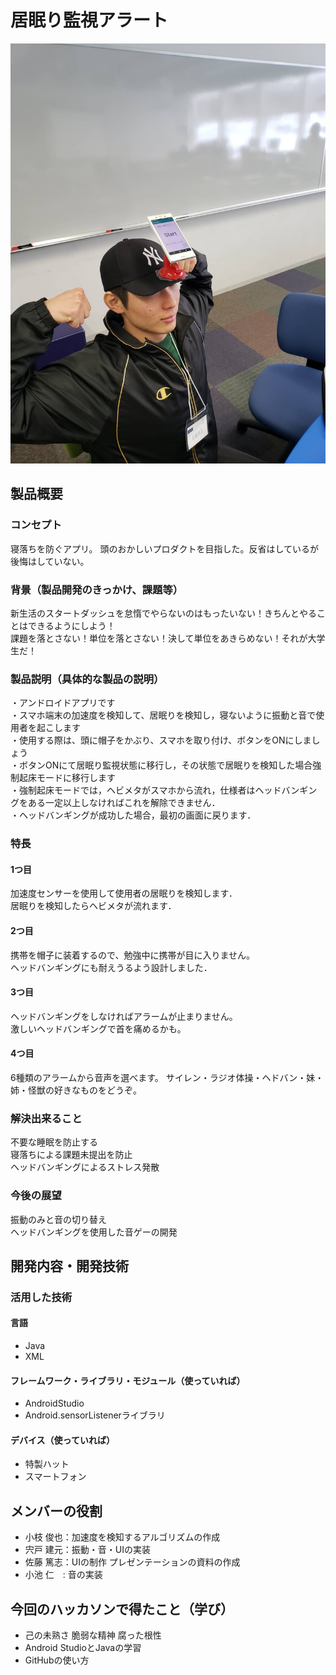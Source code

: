 # 居眠り監視アラート
![ロゴ](P2HACKS.jpg)

## 製品概要
### コンセプト

寝落ちを防ぐアプリ。
頭のおかしいプロダクトを目指した。反省はしているが後悔はしていない。

### 背景（製品開発のきっかけ、課題等）
新生活のスタートダッシュを怠惰でやらないのはもったいない！きちんとやることはできるようにしよう！  
課題を落とさない！単位を落とさない！決して単位をあきらめない！それが大学生だ！

### 製品説明（具体的な製品の説明）
・アンドロイドアプリです  
・スマホ端末の加速度を検知して、居眠りを検知し，寝ないように振動と音で使用者を起こします  
・使用する際は、頭に帽子をかぶり、スマホを取り付け、ボタンをONにしましょう  
・ボタンONにて居眠り監視状態に移行し，その状態で居眠りを検知した場合強制起床モードに移行します  
・強制起床モードでは，ヘビメタがスマホから流れ，仕様者はヘッドバンギングをある一定以上しなければこれを解除できません．  
・ヘッドバンギングが成功した場合，最初の画面に戻ります．  

### 特長
#### 1つ目
加速度センサーを使用して使用者の居眠りを検知します．  
居眠りを検知したらヘビメタが流れます．

#### 2つ目
携帯を帽子に装着するので、勉強中に携帯が目に入りません。  
ヘッドバンギングにも耐えうるよう設計しました．

#### 3つ目
ヘッドバンギングをしなければアラームが止まりません。  
激しいヘッドバンギングで首を痛めるかも。

#### 4つ目
6種類のアラームから音声を選べます。
サイレン・ラジオ体操・ヘドバン・妹・姉・怪獣の好きなものをどうぞ。

### 解決出来ること
不要な睡眠を防止する  
寝落ちによる課題未提出を防止  
ヘッドバンギングによるストレス発散

### 今後の展望
振動のみと音の切り替え  
ヘッドバンギングを使用した音ゲーの開発


## 開発内容・開発技術
### 活用した技術
#### 言語
- Java  
- XML

#### フレームワーク・ライブラリ・モジュール（使っていれば）
- AndroidStudio  
- Android.sensorListenerライブラリ

#### デバイス（使っていれば）
- 特製ハット  
- スマートフォン

## メンバーの役割
- 小枝 俊也：加速度を検知するアルゴリズムの作成
- 宍戸 建元：振動・音・UIの実装
- 佐藤 篤志：UIの制作 プレゼンテーションの資料の作成
- 小池 仁　: 音の実装

## 今回のハッカソンで得たこと（学び）
- 己の未熟さ 脆弱な精神 腐った根性
- Android StudioとJavaの学習
- GitHubの使い方
